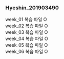 ### Hyeshin_201903490

week_01 복습 파일 O <br>
week_02 복습 파일 O <br>
week_03 복습 파일 O <br>
week_04 복습 파일 O <br>
week_05 복습 파일 O <br>
week_06 복습 파일 O <br>
